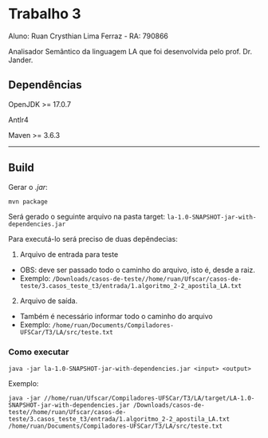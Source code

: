 # Trabalho 3

Aluno: Ruan Crysthian Lima Ferraz - RA: 790866

Analisador Semântico da linguagem LA que foi desenvolvida pelo prof. Dr. Jander.

## Dependências
OpenJDK >= 17.0.7

Antlr4

Maven >= 3.6.3

---

## Build

Gerar o *.jar*:

```
mvn package
```

Será gerado o seguinte arquivo na pasta target: ```la-1.0-SNAPSHOT-jar-with-dependencies.jar```

Para executá-lo será preciso de duas depêndecias:

1. Arquivo de entrada para teste
- OBS: deve ser passado todo o caminho do arquivo, isto é, desde a raiz.
- Exemplo: ```/Downloads/casos-de-teste//home/ruan/Ufscar/casos-de-teste/3.casos_teste_t3/entrada/1.algoritmo_2-2_apostila_LA.txt```

2. Arquivo de saída.
- Também é necessário informar todo o caminho do arquivo
- Exemplo: ```/home/ruan/Documents/Compiladores-UFSCar/T3/LA/src/teste.txt ```

### Como executar

```
java -jar la-1.0-SNAPSHOT-jar-with-dependencies.jar <input> <output>
```

Exemplo:

```
java -jar //home/ruan/Ufscar/Compiladores-UFSCar/T3/LA/target/LA-1.0-SNAPSHOT-jar-with-dependencies.jar /Downloads/casos-de-teste//home/ruan/Ufscar/casos-de-teste/3.casos_teste_t3/entrada/1.algoritmo_2-2_apostila_LA.txt /home/ruan/Documents/Compiladores-UFSCar/T3/LA/src/teste.txt
```
